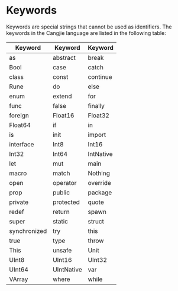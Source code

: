 # Keywords

Keywords are special strings that cannot be used as identifiers. The keywords in the Cangjie language are listed in the following table:

| Keyword       | Keyword      | Keyword     |
|---------------|-------------|------------|
| as            | abstract    | break      |
| Bool          | case        | catch      |
| class         | const       | continue   |
| Rune          | do          | else       |
| enum          | extend      | for        |
| func          | false       | finally    |
| foreign       | Float16     | Float32    |
| Float64       | if          | in         |
| is            | init        | import     |
| interface     | Int8        | Int16      |
| Int32         | Int64       | IntNative  |
| let           | mut         | main       |
| macro         | match       | Nothing    |
| open          | operator    | override   |
| prop          | public      | package    |
| private       | protected   | quote      |
| redef         | return      | spawn      |
| super         | static      | struct     |
| synchronized  | try         | this       |
| true          | type        | throw      |
| This          | unsafe      | Unit       |
| UInt8         | UInt16      | UInt32     |
| UInt64        | UIntNative  | var        |
| VArray        | where       | while      |